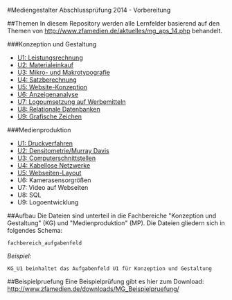 #Mediengestalter Abschlussprüfung 2014 - Vorbereitung

##Themen
In diesem Repository werden alle Lernfelder basierend auf den Themen von http://www.zfamedien.de/aktuelles/mg_aps_14.php behandelt.

###Konzeption und Gestaltung

 - [U1: Leistungsrechnung](https://github.com/mbunge/MegAP2014/blob/master/KG/KG_U1.md)
 - [U2: Materialeinkauf](https://github.com/mbunge/MegAP2014/blob/master/KG/KG_U2.md)
 - [U3: Mikro- und Makrotypografie](https://github.com/mbunge/MegAP2014/blob/master/KG/KG_U3.md)
 - [U4: Satzberechnung](https://github.com/mbunge/MegAP2014/blob/master/KG/KG_U4.md)
 - [U5: Website-Konzeption](https://github.com/mbunge/MegAP2014/blob/master/KG/KG_U5.md)
 - [U6:	Anzeigenanalyse](https://github.com/mbunge/MegAP2014/blob/master/KG/KG_U6.md)
 - [U7:	Logoumsetzung auf Werbemitteln](https://github.com/mbunge/MegAP2014/blob/master/KG/KG_U7.md)
 - [U8: Relationale Datenbanken](https://github.com/mbunge/MegAP2014/blob/master/KG/KG_U8.md)
 - [U9:	Grafische Zeichen](https://github.com/mbunge/MegAP2014/blob/master/KG/KG_U9.md)

###Medienproduktion
 - [U1: Druckverfahren](https://github.com/mbunge/MegAP2014/blob/master/MP/MP_U1.md)
 - [U2: Densitometrie/Murray Davis](https://github.com/mbunge/MegAP2014/blob/master/MP/MP_U2.md)
 - [U3: Computerschnittstellen](https://github.com/mbunge/MegAP2014/blob/master/MP/MP_U3.md)
 - [U4: Kabellose Netzwerke](https://github.com/mbunge/MegAP2014/blob/master/MP/MP_U4.md)
 - [U5:	Webseiten-Layout](https://github.com/mbunge/MegAP2014/blob/master/MP/MP_U5.md)
 - U6: Kamerasensorgrößen
 - U7: Video auf Webseiten
 - U8: SQL
 - U9:	Logoentwicklung

##Aufbau
Die Dateien sind unterteil in die Fachbereiche "Konzeption und Gestaltung" (KG) und "Medienproduktion" (MP). Die Dateien gliedern sich in folgendes Schema:

```
fachbereich_aufgabenfeld
```

_Beispiel:_
```
KG_U1 beinhaltet das Aufgabenfeld U1 für Konzeption und Gestaltung
```

##Beispielpruefung
Eine Beispielprüfung gibt es hier zum Download: http://www.zfamedien.de/downloads/MG_Beispielpruefung/
